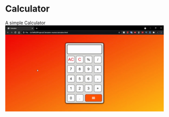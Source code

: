 # Calculator
A simple Calculator
![Preview](https://github.com/mohitrathod7/Calculator/blob/master/preview.gif?raw=true)
